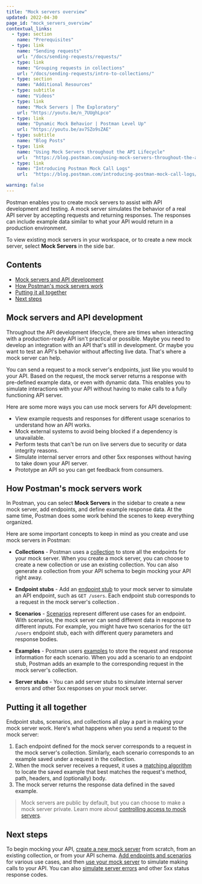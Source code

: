```yaml
---
title: "Mock servers overview"
updated: 2022-04-30
page_id: "mock_servers_overview"
contextual_links:
  - type: section
    name: "Prerequisites"
  - type: link
    name: "Sending requests"
    url: "/docs/sending-requests/requests/"
  - type: link
    name: "Grouping requests in collections"
    url: "/docs/sending-requests/intro-to-collections/"
  - type: section
    name: "Additional Resources"
  - type: subtitle
    name: "Videos"
  - type: link
    name: "Mock Servers | The Exploratory"
    url: "https://youtu.be/n_7UUghLpco"
  - type: link
    name: "Dynamic Mock Behavior | Postman Level Up"
    url: "https://youtu.be/av7SZo9sZAE"
  - type: subtitle
    name: "Blog Posts"
  - type: link
    name: "Using Mock Servers throughout the API Lifecycle"
    url:  "https://blog.postman.com/using-mock-servers-throughout-the-api-lifecycle/"
  - type: link
    name: "Introducing Postman Mock Call Logs"
    url:  "https://blog.postman.com/introducing-postman-mock-call-logs/"

warning: false
---
```


Postman enables you to create mock servers to assist with API development and testing. A mock server simulates the behavior of a real API server by accepting requests and returning responses. The responses can include example data similar to what your API would return in a production environment.

To view existing mock servers in your workspace, or to create a new mock server, select **Mock Servers** in the side bar.

## Contents

* [Mock servers and API development](#mock-servers-and-api-development)
* [How Postman's mock servers work](#how-postmans-mock-servers-work)
* [Putting it all together](#putting-it-all-together)
* [Next steps](#next-steps)

## Mock servers and API development

Throughout the API development lifecycle, there are times when interacting with a production-ready API isn't practical or possible. Maybe you need to develop an integration with an API that's still in development. Or maybe you want to test an API's behavior without affecting live data. That's where a mock server can help.

You can send a request to a mock server's endpoints, just like you would to your API. Based on the request, the mock server returns a response with pre-defined example data, or even with dynamic data. This enables you to simulate interactions with your API without having to make calls to a fully functioning API server.

Here are some more ways you can use mock servers for API development:

* View example requests and responses for different usage scenarios to understand how an API works.
* Mock external systems to avoid being blocked if a dependency is unavailable.
* Perform tests that can't be run on live servers due to security or data integrity reasons.
* Simulate internal server errors and other 5xx responses without having to take down your API server.
* Prototype an API so you can get feedback from consumers.

## How Postman's mock servers work

In Postman, you can select **Mock Servers** in the sidebar to create a new mock server, add endpoints, and define example response data. At the same time, Postman does some work behind the scenes to keep everything organized.

Here are some important concepts to keep in mind as you create and use mock servers in Postman:

* **Collections** - Postman uses a [collection](/docs/sending-requests/intro-to-collections/) to store all the endpoints for your mock server. When you create a mock server, you can choose to create a new collection or use an existing collection. You can also generate a collection from your API schema to begin mocking your API right away.

* **Endpoint stubs** - Add an [endpoint stub](/docs/designing-and-developing-your-api/mocking-data/mocking-endpoints/) to your mock server to simulate an API endpoint, such as `GET /users`. Each endpoint stub corresponds to a request in the mock server's collection .

* **Scenarios** - [Scenarios](/docs/designing-and-developing-your-api/mocking-data/mocking-endpoints/#defining-scenarios) represent different use cases for an endpoint. With scenarios, the mock server can send different data in response to different inputs. For example, you might have two scenarios for the `GET /users` endpoint stub, each with different query parameters and response bodies.

* **Examples** - Postman users [examples](/docs/sending-requests/examples/) to store the request and response information for each scenario. When you add a scenario to an endpoint stub, Postman adds an example to the corresponding request in the mock server's collection.

* **Server stubs** - You can add server stubs to simulate internal server errors and other 5xx responses on your mock server.

## Putting it all together

Endpoint stubs, scenarios, and collections all play a part in making your mock server work. Here's what happens when you send a request to the mock server:

1. Each endpoint defined for the mock server corresponds to a request in the mock server's collection. Similarly, each scenario corresponds to an example saved under a request in the collection.
1. When the mock server receives a request, it uses a [matching algorithm](/docs/designing-and-developing-your-api/mocking-data/matching-algorithm/) to locate the saved example that best matches the request's method, path, headers, and (optionally) body.
1. The mock server returns the response data defined in the saved example.

> Mock servers are public by default, but you can choose to make a mock server private. Learn more about [controlling access to mock servers](/docs/designing-and-developing-your-api/mocking-data/using-a-mock-server/#configuring-a-mock-server).

## Next steps

To begin mocking your API, [create a new mock server](/docs/designing-and-developing-your-api/mocking-data/creating-a-mock-server/) from scratch, from an existing collection, or from your API schema. [Add endpoints and scenarios](/docs/designing-and-developing-your-api/mocking-data/mocking-endpoints/) for various use cases, and then [use your mock server](/docs/designing-and-developing-your-api/mocking-data/using-a-mock-server/) to simulate making calls to your API. You can also [simulate server errors](/docs/designing-and-developing-your-api/mocking-data/mocking-server-responses/) and other 5xx status response codes.
